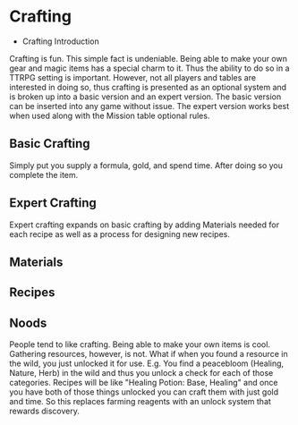 # Crafting

- Crafting Introduction

Crafting is fun. This simple fact is undeniable. Being able to make your own gear and magic items has a special charm to it. Thus the ability to do so in a TTRPG setting is important. However, not all players and tables are interested in doing so, thus crafting is presented as an optional system and is broken up into a basic version and an expert version. The basic version can be inserted into any game without issue. The expert version works best when used along with the Mission table optional rules.

## Basic Crafting

Simply put you supply a formula, gold, and spend time. After doing so you complete the item.

## Expert Crafting

Expert crafting expands on basic crafting by adding Materials needed for each recipe as well as a process for designing new recipes.

## Materials
## Recipes

## Noods
People tend to like crafting. Being able to make your own items is cool. Gathering resources, however, is not. What if when you found a resource in the wild, you just unlocked it for use. E.g. You find a peacebloom (Healing, Nature, Herb) in the wild and thus you unlock a check for each of those categories. Recipes will be like "Healing Potion: Base, Healing" and once you have both of those things unlocked you can craft them with just gold and time. So this replaces farming reagents with an unlock system that rewards discovery.